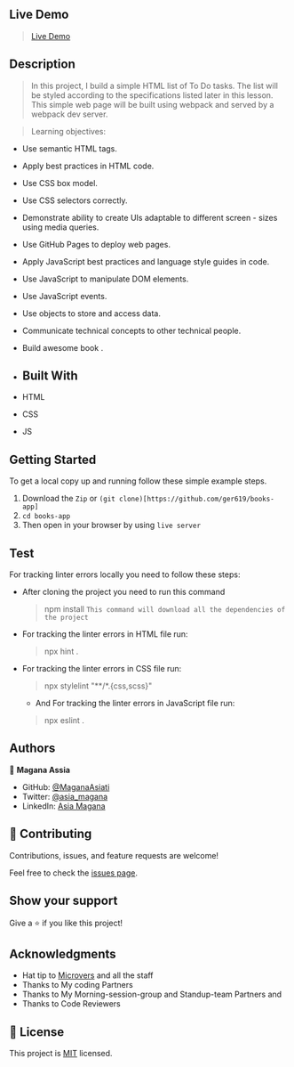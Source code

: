 
## Live Demo

> [Live Demo](https://maganaasiati.github.io)
## Description

> In this project, I build a simple HTML list of To Do tasks. The list will be styled according to the specifications listed later in this lesson. This simple web page will be built using webpack and served by a webpack dev server.
 

> Learning objectives: 

- Use semantic HTML tags.
- Apply best practices in HTML code.
- Use CSS box model.
- Use CSS selectors correctly.
- Demonstrate ability to create UIs adaptable to different screen - sizes using media queries.
- Use GitHub Pages to deploy web pages.
- Apply JavaScript best practices and language style guides in code.
- Use JavaScript to manipulate DOM elements.
- Use JavaScript events.
- Use objects to store and access data.
- Communicate technical concepts to other technical people.
- Build awesome book .

- ## Built With

- HTML
- CSS
- JS

## Getting Started

To get a local copy up and running follow these simple example steps.
1. Download the `Zip` or `(git clone)[https://github.com/ger619/books-app]`
2. `cd books-app`
3. Then open in your browser by using `live server`
## Test

For tracking linter errors locally you need to follow these steps:

- After cloning the project you need to run this command
  > npm install
   `This command will download all the dependencies of the project`

- For tracking the linter errors in HTML file run:
  > npx hint .

- For tracking the linter errors in CSS file run:
  > npx stylelint "**/*.{css,scss}"

  - And For tracking the linter errors in JavaScript file run:
  > npx eslint .


## Authors

👤 **Magana Assia**

- GitHub: [@MaganaAsiati ](https://github.com/MaganaAsiati)
- Twitter: [@asia_magana](https://twitter.com/asia_magana)
- LinkedIn: [Asia Magana](https://www.linkedin.com/in/asia-magana-60b451200/)

## 🤝 Contributing

Contributions, issues, and feature requests are welcome!

Feel free to check the [issues page](../../issues/).

## Show your support

Give a ⭐️ if you like this project!

## Acknowledgments

- Hat tip to [Microvers](www.microverse.org)  and all the staff
- Thanks to My coding Partners 
- Thanks to My Morning-session-group and Standup-team Partners and
- Thanks to Code Reviewers

## 📝 License

This project is [MIT](./MIT.md) licensed.